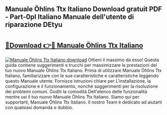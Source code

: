 ## Manuale Öhlins Ttx Italiano Download gratuit PDF - Part-0pl Italiano Manuale dell'utente di riparazione DEtyu

# <h2><a href="http://df98qv.blite.top/?on=Manuale+%c3%96hlins+Ttx+Italiano">🔗Download 👉🔴 Manuale Öhlins Ttx Italiano</a></h2>

[![Manuale Öhlins Ttx Italiano download](https://i.imgur.com/lujVjoI.png)](http://df98qv.blite.top/?on=Manuale+%c3%96hlins+Ttx+Italiano)
Ottieni il massimo da esso! Questa guida contiene suggerimenti e trucchi per massimizzare le prestazioni del tuo nuovo Manuale Öhlins Ttx Italiano. Prima di utilizzare Manuale Öhlins Ttx Italiano, familiarizzare con le sue caratteristiche e caratteristiche leggendo questo Manuale utente. Fornisce istruzioni chiare per L'installazione, la configurazione e il funzionamento, nonché suggerimenti per la risoluzione dei problemi comuni. Goditi la comodità Dell'elenco delle funzionalità mentre usi il tuo nuovo Manuale Öhlins Ttx Italiano. Siamo qui per supportarti, Manuale Öhlins Ttx Italiano. Il nostro Team è dedicato ad aiutarti con qualsiasi domanda o dubbio.
